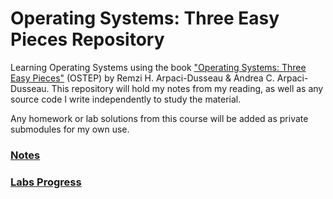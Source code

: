 # Operating Systems: Three Easy Pieces Repository

Learning Operating Systems using the book ["Operating Systems: Three Easy Pieces"](https://pages.cs.wisc.edu/~remzi/OSTEP/) (OSTEP) by Remzi H. Arpaci-Dusseau & Andrea C. Arpaci-Dusseau. This repository will hold my notes from my reading, as well as any source code I write independently to study the material.

Any homework or lab solutions from this course will be added as private submodules for my own use.

### [Notes](./Notes/README.md)

### [Labs Progress](./Labs.md)